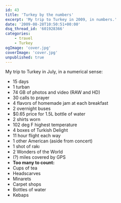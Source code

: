 ```yaml
---
id: 43
title: 'Turkey by the numbers'
excerpt: 'My trip to Turkey in 2009, in numbers.'
date: '2009-08-28T10:50:51+00:00'
dsq_thread_id: '601928366'
categories:
    - travel
    - Turkey
ogImage: 'cover.jpg'
coverImage: 'cover.jpg'
unpublished: true
---
```


My trip to Turkey in July, in a numerical sense:

* 15 days
* 1 turban
* 74 GB of photos and video (RAW and HD)
* 30 calls to prayer
* 4 flavors of homemade jam at each breakfast
* 2 overnight buses
* $0.65 price for 1.5L bottle of water
* 2 shirts worn
* 102 deg F highest temperature
* 4 boxes of Turkish Delight
* 11 hour flight each way
* 1 other American (aside from concert)
* 1 shot of rakı
* 2 Wonders of the World
* (?) miles covered by GPS
* **Too many to count:**
* Cups of tea
* Headscarves
* Minarets
* Carpet shops
* Bottles of water
* Kebaps
